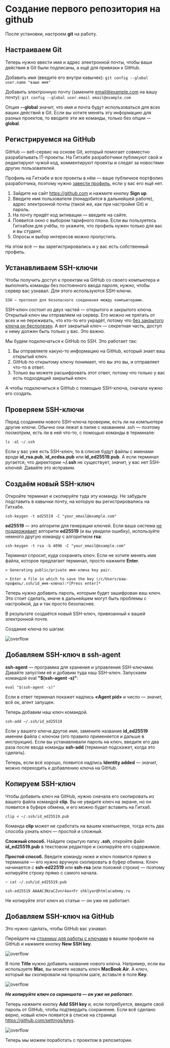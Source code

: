 # Создание первого репозитория на github

После установки, настроем **git** на работу.

## Настраиваем Git

Теперь нужно ввести имя и адрес электронной почты, чтобы ваши действия в Git были подписаны, а ещё для привязки к GitHub.

Добавить имя (введите его внутри кавычек): `git config --global user.name "ваше имя"`

Добавить электронную почту (замените email@example.com на вашу почту): `git config --global user.email email@example.com`

Опция **--global** значит, что имя и почта будут использоваться для всех ваших действий в Git. Если вы хотите менять эту информацию для разных проектов, то вводите эти же команды, только без опции **--global**.

## Регистрируемся на GitHub

GitHub — веб-сервис на основе Git, который помогает совместно разрабатывать IT-проекты. На Гитхабе разработчики публикуют свой и редактируют чужой код, комментируют проекты и следят за новостями других пользователей.

Профиль на Гитхабе и все проекты в нём — ваше публичное портфолио разработчика, поэтому нужно [завести профиль](https://htmlacademy.ru/blog/git/github-account), если у вас его ещё нет.

1. Зайдите на сайт https://github.com и нажмите кнопку **Sign up**.
2. Введите имя пользователя (понадобится в дальнейшей работе), адрес электронной почты (такой же, как при настройке Git) и пароль.
3. На почту придёт код активации — введите на сайте.
4. Появится окно с выбором тарифного плана. Если вы пользуетесь Гитхабом для учёбы, то укажите, что профиль нужен только для вас и вы студент.
5. Опросы и выбор интересов можно пропустить.

На этом всё — вы зарегистрировались и у вас есть собственный профиль.

## Устанавливаем SSH-ключи

Чтобы получить доступ к проектам на GitHub со своего компьютера и выполнять команды без постоянного ввода пароля, нужно, чтобы сервер вас узнавал. Для этого используются SSH-ключи.

`SSH — протокол для безопасного соединения между компьютерами.`

SSH-ключ состоит из двух частей — открытого и закрытого ключа. Открытый ключ мы отправляем на сервер. Его можно не прятать от всех и не переживать, что кто-то его украдёт, потому что [без закрытого ключа он бесполезен](https://ru.wikipedia.org/wiki/RSA). А вот закрытый ключ — секретная часть, доступ к нему должен быть только у вас. Это важно.

Мы будем подключаться к GitHub по SSH. Это работает так:

1. Вы отправляете какую-то информацию на GitHub, который знает ваш открытый ключ.
2. GitHub по открытому ключу понимает, что вы это вы, и отправляет что-то в ответ.
3. Только вы можете расшифровать этот ответ, потому что только у вас есть подходящий закрытый ключ.

А чтобы подключиться к GitHub с помощью SSH-ключа, сначала нужно его создать.

## Проверяем SSH-ключи

Перед созданием нового SSH-ключа проверим, есть ли на компьютере другие ключи. Обычно они лежат в папке с названием .ssh — поэтому посмотрим, есть ли в ней что-то, с помощью команды в терминале:

`ls -al ~/.ssh`

Если у вас уже есть SSH-ключ, то в списке будут файлы с именами вроде **id_rsa.pub**, **id_ecdsa.pub** или **id_ed25519.pub**. А если терминал ругается, что директории **~/.ssh** не существует, значит, у вас нет SSH-ключей. Давайте это исправим.

## Создаём новый SSH-ключ

Откройте терминал и скопируйте туда эту команду. Не забудьте подставить в кавычки почту, на которую вы регистрировались на Гитхабе.

`ssh-keygen -t ed25519 -C "your_email@example.com"`

**ed25519** — это алгоритм для генерации ключей. Если ваша система [не поддерживает](https://ianix.com/pub/ed25519-deployment.html) алгоритм **ed25519** (и вы увидели ошибку), используйте немного другую команду с алгоритмом **rsa**:

`ssh-keygen -t rsa -b 4096 -C "your_email@example.com"`

Терминал спросит, куда сохранить ключ. Если не хотите менять имя файла, которое предлагает терминал, просто нажмите **Enter**.

`> Generating public/private имя-ключа key pair.`

`> Enter a file in which to save the key (/c/Users/ваш-профиль/.ssh/id_имя-ключа):*[Press enter]*`

Теперь нужно добавить пароль, которым будет зашифрован ваш ключ. Это стоит сделать, иначе в дальнейшем могут быть проблемы с настройкой, да и так просто безопаснее.

В результате создаётся новый SSH-ключ, привязанный к вашей электронной почте.

Создание ключа по шагам:

![overflow](png_for_readme/1.png)

## Добавляем SSH-ключ в ssh-agent

**ssh-agent** — программа для хранения и управления SSH-ключами. Давайте запустим её и добавим туда наш SSH-ключ. Запускаем командой eval **"$(ssh-agent -s)"**:

`eval "$(ssh-agent -s)"`

Если в ответ терминал покажет надпись **«Agent pid»** и число — значит, всё ок, агент запущен.

Теперь добавим наш ключ командой.

`ssh-add ~/.ssh/id_ed25519`

Если у вашего ключа другое имя, замените название **id_ed25519** именем файла с ключом (это правило применяется и дальше в инструкции). Если вы устанавливали пароль на ключ, введите его два раза после ввода команды **ssh-add** (терминал подскажет, когда это сделать).

Теперь, если всё хорошо, появится надпись **Identity added** — значит, можно переходить к добавлению ключа на GitHub.

## Копируем SSH-ключ

Чтобы добавить ключ на GitHub, нужно сначала его скопировать из вашего файла командой **clip**. Вы не увидите ключ на экране, но он появится в буфере обмена, и его можно будет вставить на Гитхаб.

`clip < ~/.ssh/id_ed25519.pub`

Команда **clip** может не сработать на вашем компьютере, тогда есть два способа узнать ключ — простой и сложный.

**Сложный способ.** Найдите скрытую папку **.ssh**, откройте файл **id_ed25519.pub** в текстовом редакторе и скопируйте его содержимое.

**Простой способ.** Введите команду ниже и ключ появится прямо в терминале — его нужно вручную скопировать в буфер обмена. Ключ начинается с **ssh-ed22519** или **ssh-rsa** (или похожей строки) — поэтому копируйте строку прямо с самого начала.

`~ cat ~/.ssh/id_ed25519.pub`

`ssh-ed25519 AAAAC3NzaCZvnr4ax+Fr shklyar@htmlacademy.ru`

Не копируйте этот ключ из статьи — он уже не работает.

## Добавляем SSH-ключ на GitHub

Это нужно сделать, чтобы GitHub вас узнавал.

Перейдите на [страницу для работы с ключами](https://github.com/settings/keys) в вашем профиле на GitHub и нажмите кнопку **New SSH key**.

![overflow](png_for_readme/2.png)


В поле **Title** нужно добавить название нового ключа. Например, если вы используете **Mac**, вы можете назвать ключ **MacBook Air**. А ключ, который вы скопировали на прошлом шаге, вставьте в поле **Key**.

![overflow](png_for_readme/3.png)


***Не копируйте ключ со скриншота — он уже не работает.***

Теперь нажмите кнопку **Add SSH key** и, если потребуется, введите свой пароль от GitHub, чтобы подтвердить сохранение. Если всё сделано верно, новый ключ появится в списке на странице https://github.com/settings/keys.

![overflow](png_for_readme/4.png)

Теперь мы можем поработать с проектом в репозитории.

